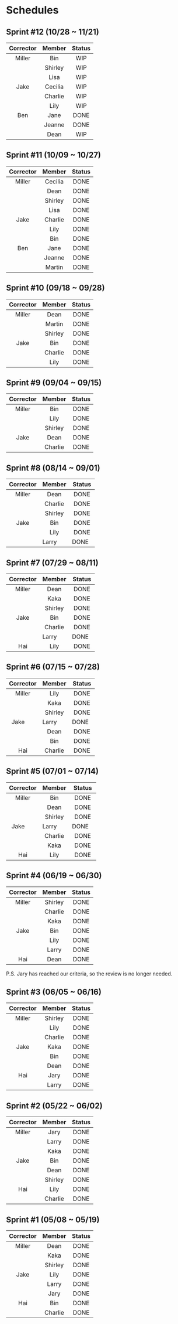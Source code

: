 # Schedules

## Sprint #12 (10/28 ~ 11/21)

| Corrector  | Member      | Status |
|:----------:|:-----------:|:------:|
| Miller     | Bin         | WIP    |
|            | Shirley     | WIP    |
|            | Lisa        | WIP    |
| Jake       | Cecilia     | WIP    |
|            | Charlie     | WIP    |
|            | Lily        | WIP    |
| Ben        | Jane        | DONE   |
|            | Jeanne      | DONE   |
|            | Dean        | WIP    |


## Sprint #11 (10/09 ~ 10/27)

| Corrector  | Member      | Status |
|:----------:|:-----------:|:------:|
| Miller     | Cecilia     | DONE   |
|            | Dean        | DONE   |
|            | Shirley     | DONE   |
|            | Lisa        | DONE   |
| Jake       | Charlie     | DONE   |
|            | Lily        | DONE   |
|            | Bin         | DONE   |
| Ben        | Jane        | DONE   |
|            | Jeanne      | DONE   |
|            | Martin      | DONE   |

## Sprint #10 (09/18 ~ 09/28)

| Corrector  | Member      | Status |
|:----------:|:-----------:|:------:|
| Miller     | Dean        | DONE   |
|            | Martin      | DONE   |
|            | Shirley     | DONE   |
| Jake       | Bin         | DONE   |
|            | Charlie     | DONE   |
|            | Lily        | DONE   |

## Sprint #9 (09/04 ~ 09/15)

| Corrector  | Member      | Status |
|:----------:|:-----------:|:------:|
| Miller     | Bin         | DONE   |
|            | Lily        | DONE   |
|            | Shirley     | DONE   |
| Jake       | Dean        | DONE   |
|            | Charlie     | DONE   |

## Sprint #8 (08/14 ~ 09/01)

| Corrector  | Member      | Status |
|:----------:|:-----------:|:------:|
| Miller     | Dean        | DONE   |
|            | Charlie     | DONE   |
|            | Shirley     | DONE   |
| Jake       | Bin         | DONE   |
|            | Lily        | DONE   |
|            | Larry       | DONE   |

## Sprint #7 (07/29 ~ 08/11)

| Corrector  | Member      | Status |
|:----------:|:-----------:|:------:|
| Miller     | Dean        | DONE   |
|            | Kaka        | DONE   |
|            | Shirley     | DONE   |
| Jake       | Bin         | DONE   |
|            | Charlie     | DONE   |
|            | Larry       | DONE   |
| Hai        | Lily        | DONE   |

## Sprint #6 (07/15 ~ 07/28)

| Corrector  | Member      | Status |
|:----------:|:-----------:|:------:|
| Miller     | Lily        | DONE   |
|            | Kaka        | DONE   |
|            | Shirley     | DONE   |
| Jake       | Larry       | DONE   |
|            | Dean        | DONE   |
|            | Bin         | DONE   |
| Hai        | Charlie     | DONE   |

## Sprint #5 (07/01 ~ 07/14)

| Corrector  | Member      | Status |
|:----------:|:-----------:|:------:|
| Miller     | Bin         | DONE   |
|            | Dean        | DONE   |
|            | Shirley     | DONE   |
| Jake       | Larry       | DONE   |
|            | Charlie     | DONE   |
|            | Kaka        | DONE   |
| Hai        | Lily        | DONE   |

## Sprint #4 (06/19 ~ 06/30)

| Corrector  | Member      | Status |
|:----------:|:-----------:|:------:|
| Miller     | Shirley     | DONE   |
|            | Charlie     | DONE   |
|            | Kaka        | DONE   |
| Jake       | Bin         | DONE   |
|            | Lily        | DONE   |
|            | Larry       | DONE   |
| Hai        | Dean        | DONE   |

P.S. Jary has reached our criteria, so the review is no longer needed.

## Sprint #3 (06/05 ~ 06/16)

| Corrector  | Member      | Status |
|:----------:|:-----------:|:------:|
| Miller     | Shirley     | DONE   |
|            | Lily        | DONE   |
|            | Charlie     | DONE   |
| Jake       | Kaka        | DONE   |
|            | Bin         | DONE   |
|            | Dean        | DONE   |
| Hai        | Jary        | DONE   |
|            | Larry       | DONE   |

## Sprint #2 (05/22 ~ 06/02)

| Corrector  | Member      | Status |
|:----------:|:-----------:|:------:|
| Miller     | Jary        | DONE   |
|            | Larry       | DONE   |
|            | Kaka        | DONE   |
| Jake       | Bin         | DONE   |
|            | Dean        | DONE   |
|            | Shirley     | DONE   |
| Hai        | Lily        | DONE   |
|            | Charlie     | DONE   |

## Sprint #1 (05/08 ~ 05/19)

| Corrector  | Member      | Status |
|:----------:|:-----------:|:------:|
| Miller     | Dean        | DONE   |
|            | Kaka        | DONE   |
|            | Shirley     | DONE   |
| Jake       | Lily        | DONE   |
|            | Larry       | DONE   |
|            | Jary        | DONE   |
| Hai        | Bin         | DONE   |
|            | Charlie     | DONE   |
